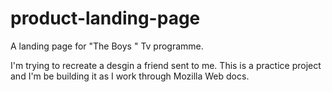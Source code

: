 # product-landing-page
A landing page for "The Boys " Tv programme.

I'm trying to recreate a desgin a friend sent to me. This is a practice project and I'm be building it as I work through Mozilla Web docs.
